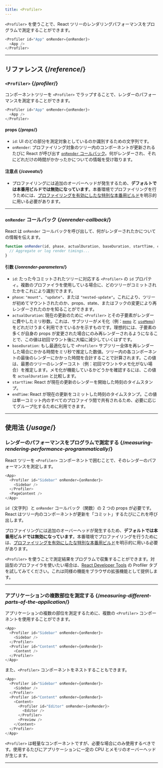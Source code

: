 ```yaml
---
title: <Profiler>
---
```


<Intro>

`<Profiler>` を使うことで、React ツリーのレンダリングパフォーマンスをプログラムで測定することができます。

```js
<Profiler id="App" onRender={onRender}>
  <App />
</Profiler>
```

</Intro>

<InlineToc />

---

## リファレンス {/*reference*/}

### `<Profiler>` {/*profiler*/}

コンポーネントツリーを `<Profiler>` でラップすることで、レンダーのパフォーマンスを測定することができます。

```js
<Profiler id="App" onRender={onRender}>
  <App />
</Profiler>
```

#### props {/*props*/}

* `id`: UI のどの部分を測定対象としているのか識別するための文字列です。
* `onRender`: プロファイリング対象のツリー内のコンポーネントが更新されるたびに React が呼び出す [`onRender` コールバック](#onrender-callback)。何がレンダーされ、それにどれだけの時間がかかったかについての情報を受け取ります。

#### 注意点 {/*caveats*/}

* プロファイリングには追加のオーバーヘッドが発生するため、**デフォルトでは本番用ビルドでは無効になっています**。本番環境でプロファイリングを行うためには、[プロファイリングを有効にしたな特別な本番用ビルド](https://fb.me/react-profiling)を明示的に用いる必要があります。

---

### `onRender` コールバック {/*onrender-callback*/}

React は `onRender` コールバックを呼び出して、何がレンダーされたかについての情報を伝えます。

```js
function onRender(id, phase, actualDuration, baseDuration, startTime, commitTime) {
  // Aggregate or log render timings...
}
```

#### 引数 {/*onrender-parameters*/}

* `id`: たった今コミットされたツリーに対応する `<Profiler>` の `id` プロパティ。複数のプロファイラを使用している場合に、どのツリーがコミットされたかをこれにより識別できます。
* `phase`: `"mount"`、`"update"`、または `"nested-update"`。これにより、ツリーが初めてマウントされたのか、props、state、またはフックの変更により再レンダーされたのかを知ることができます。
* `actualDuration`: 現在の更新のために `<Profiler>` とその子要素がレンダーに費やしたミリ秒数。これは、サブツリーがメモ化（例：[`memo`](/reference/react/memo) と [`useMemo`](/reference/react/useMemo)）をどれだけうまく利用できているかを示すものです。理想的には、子要素の多くが自身の props が変更された場合にのみ再レンダーされるようになることで、この値は初回マウント後に大幅に減少していくはずです。
* `baseDuration`: もし最適化なしで `<Profiler>` サブツリー全体を再レンダーした場合にかかる時間をミリ秒で推定した数値。ツリー内の各コンポーネントの最後のレンダーにかかった時間を合計することで計算されます。この値は、最悪のツリーのレンダーコスト（例：初回マウントやメモ化がない場合）を推定します。メモ化が機能しているかどうかを確認するには、この値を `actualDuration` と比較します。
* `startTime`: React が現在の更新のレンダーを開始した時刻のタイムスタンプ。
* `endTime`: React が現在の更新をコミットした時刻のタイムスタンプ。この値は単一コミット内のすべてのプロファイラ間で共有されるため、必要に応じてグループ化するために利用できます。

---

## 使用法 {/*usage*/}

### レンダーのパフォーマンスをプログラムで測定する {/*measuring-rendering-performance-programmatically*/}

React ツリーを `<Profiler>` コンポーネントで囲むことで、そのレンダーのパフォーマンスを測定します。

```js {2,4}
<App>
  <Profiler id="Sidebar" onRender={onRender}>
    <Sidebar />
  </Profiler>
  <PageContent />
</App>
```

`id`（文字列）と `onRender` コールバック（関数）の 2 つの props が必要です。React はツリー内のコンポーネントが更新を「コミット」するたびにこれを呼び出します。

<Pitfall>

プロファイリングには追加のオーバーヘッドが発生するため、**デフォルトでは本番用ビルドでは無効になっています**。本番環境でプロファイリングを行うためには、[プロファイリングを有効にしたな特別な本番用ビルド](https://fb.me/react-profiling)を明示的に用いる必要があります。

</Pitfall>

<Note>

`<Profiler>` を使うことで測定結果をプログラムで収集することができます。対話型のプロファイラを使いたい場合は、[React Developer Tools](/learn/react-developer-tools) の Profiler タブを試してみてください。これは同様の機能をブラウザの拡張機能として提供します。

</Note>

---

### アプリケーションの複数部位を測定する {/*measuring-different-parts-of-the-application*/}

アプリケーションの複数の部位を測定するために、複数の `<Profiler>` コンポーネントを使用することができます。

```js {5,7}
<App>
  <Profiler id="Sidebar" onRender={onRender}>
    <Sidebar />
  </Profiler>
  <Profiler id="Content" onRender={onRender}>
    <Content />
  </Profiler>
</App>
```

また、`<Profiler>` コンポーネントをネストすることもできます。

```js {5,7,9,12}
<App>
  <Profiler id="Sidebar" onRender={onRender}>
    <Sidebar />
  </Profiler>
  <Profiler id="Content" onRender={onRender}>
    <Content>
      <Profiler id="Editor" onRender={onRender}>
        <Editor />
      </Profiler>
      <Preview />
    </Content>
  </Profiler>
</App>
```

`<Profiler>` は軽量なコンポーネントですが、必要な場合にのみ使用するべきです。使用するたびにアプリケーションに一定の CPU とメモリのオーバーヘッドが生じます。

---

